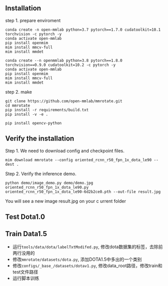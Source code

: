 ## Installation

step 1. prepare enviroment
```shell
conda create -n open-mmlab python=3.7 pytorch==1.7.0 cudatoolkit=10.1 torchvision -c pytorch -y
conda activate open-mmlab
pip install openmim
mim install mmcv-full
mim install mmdet
```

```shell
conda create --n openmmlab python=3.8 pytorch==1.8.0 torchvision==0.9.0 cudatoolkit=10.2 -c pytorch -y
conda activate open-mmlab
pip install openmim
mim install mmcv-full
mim install mmdet
```

step 2. make
```shell
git clone https://github.com/open-mmlab/mmrotate.git
cd mmrotate
pip install -r requirements/build.txt
pip install -v -e .
```

```shell
pip install opencv-python
```

## Verify the installation

Step 1. We need to download config and checkpoint files.
```shell
mim download mmrotate --config oriented_rcnn_r50_fpn_1x_dota_le90 --dest .
```
Step 2. Verify the inference demo.
```shell
python demo/image_demo.py demo/demo.jpg oriented_rcnn_r50_fpn_1x_dota_le90.py oriented_rcnn_r50_fpn_1x_dota_le90-6d2b2ce0.pth --out-file result.jpg
```
You will see a new image result.jpg on your c urrent folder

## Test Dota1.0


## Train Data1.5
- 运行`tools/data/dota/labelTxtModifed.py`, 修改dota数据集的标签，去除前两行没用的
- 修改`mmrotate/datasets/dota.py`, 添加DOTA1.5中多出的一个类别
- 修改`configs/_base_/datasets/dotav1.py`, 修改data_root路径，修改train和test文件路径
- 运行脚本训练

